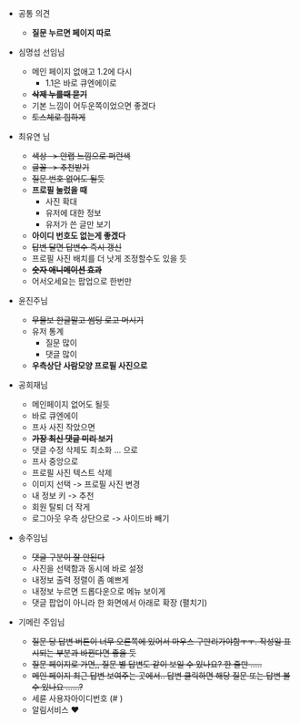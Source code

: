 - 공통 의견
    - **질문 누르면 페이지 따로**

- 심명섭 선임님
    - 메인 페이지 없애고 1.2에 다시
        - 1.1은 바로 큐엔에이로
    - ~~**삭제 누를때 묻기**~~
    - 기본 느낌이 어두운쪽이었으면 좋겠다
    - ~~토스체로 힙하게~~
- 최유연 님
    - ~~색상 -> 안랩 느낌으로 퍼런색~~
    - ~~글꼴 -> 추천받기~~
    - ~~질문 번호 없어도 될듯~~
    - **프로필 눌렀을 때**
        - 사진 확대
        - 유저에 대한 정보
        - 유저가 쓴 글만 보기
    - **아이디 번호도 없는게 좋겠다**
    - ~~답변 달면 답변수 즉시 갱신~~
    - 프로필 사진 배치를 더 낫게 조정할수도 있을 듯
    - ~~**숫자 애니메이션 효과**~~
    - 어서오세요는 팝업으로 한번만
- 윤진주님
    - ~~무물보 한글말고 썸딩 로고 머시기~~
    - 유저 통계
        - 질문 많이
        - 댓글 많이
    - **우측상단 사람모양 프로필 사진으로**
- 공희재님
    - 메인페이지 없어도 될듯
    - 바로 큐엔에이
    - 프사 사진 작았으면
    - ~~**가장 최신 댓글 미리 보기**~~
    - 댓글 수정 삭제도 최소화 ... 으로
    - 프사 중앙으로
    - 프로필 사진 텍스트 삭제
    - 이미지 선택 -> 프로필 사진 변경
    - 내 정보 키 -> 추천
    - 회원 탈퇴 더 작게
    - 로그아웃 우측 상단으로 -> 사이드바 빼기
- 송주임님
    - ~~댓글 구분이 잘 안된다~~
    - 사진을 선택함과 동시에 바로 설정
    - 내정보 출력 정렬이 좀 예쁘게
    - 내정보 누르면 드롭다운으로 메뉴 보이게
    - 댓글 팝업이 아니라 한 화면에서 아래로 확장 (펼치기)
- 기메린 주임님
  - ~~질문 당 답변 버튼이 너무 오른쪽에 있어서 마우스 구만리가야함ㅜㅜ. 작성일 표시되는 부분과 바뀐다면 좋을 듯~~ 
  - ~~질문 페이지로 가면,, 질문 별 답변도 같이 보일 수 있나요? 한 줄만 .....~~ 
  - ~~메인 페이지 최근 답변 보여주는 곳에서.. 답변 클릭하면 해당 질문 또는 답변 볼 수 있나요 ......?~~ 
  - 세륜 사용자아이디번호 (# )
  - 알림서비스 ❤️
